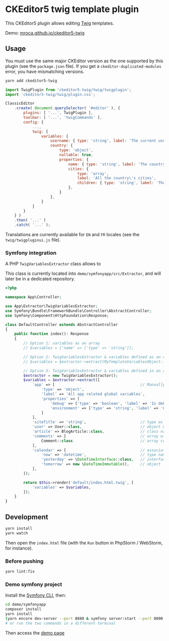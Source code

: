 # CKEditor5 twig template plugin

This CKEditor5 plugin allows editing [Twig](https://twig.symfony.com/) templates.

Demo: [mroca.github.io/ckeditor5-twig](https://mroca.github.io/ckeditor5-twig/)

## Usage

You must use the same major CKEditor version as the one supported by this plugin (see the `package.json` file).
If you get a `ckeditor-duplicated-modules` error, you have mismatching versions.

```bash
yarn add ckeditor5-twig
```

```javascript
import TwigPlugin from 'ckeditor5-twig/twig/twigplugin';
import 'ckeditor5-twig/twig/plugin.css';

ClassicEditor
    .create( document.querySelector( '#editor' ), {
        plugins: [ '...', TwigPlugin ],
        toolbar: [ '...', 'twigCommands' ],
        config: {
            ...,
            twig: {
                variables: {
                    username: { type: 'string', label: 'The current user\'s username' },
                    country: {
                        type: 'object',
                        nullable: true,
                        properties: {
                            name: { type: 'string', label: 'The country name' },
                            cities: {
                                type: 'array',
                                label: 'All the country\'s cities',
                                children: { type: 'string', label: 'The city name' }
                            },
                        }
                    },
                }
            }
        }
    } )
    .then( '...' )
    .catch( '...' );
```

Translations are currently available for `EN` and `FR` locales (see the `twig/twigpluginui.js` file).

### Symfony integration

A PHP `TwigVariablesExtractor` class allows to

This class is currently located into `demo/symfonyapp/src/Extractor`, and will later be in a dedicated repository.

```php
<?php

namespace App\Controller;

use App\Extractor\TwigVariablesExtractor;
use Symfony\Bundle\FrameworkBundle\Controller\AbstractController;
use Symfony\Component\HttpFoundation\Response;

class DefaultController extends AbstractController
{
    public function index(): Response
    {
        // Option 1: variables as an array
        // $variables = ['name' => ['type' => 'string']];

        // Option 2: TwigVariablesExtractor & variables defined as an object's properties
        // $variables = $extractor->extract(MyTemplateVariablesObject::class);

        // Option 3: TwigVariablesExtractor & variables defined in an array
        $extractor = new TwigVariablesExtractor();
        $variables = $extractor->extract([
            'app' => [                                      // Manually defined config
                'type' => 'object',
                'label' => 'All app related global variables',
                'properties' => [
                    'debug' => ['type' => 'boolean', 'label' => 'Is debug enabled?'],
                    'environment' => ['type' => 'string', 'label' => 'Current app env: dev or prod'],
                ]
            ],
            'siteTitle' => 'string',                        // type as string
            'user' => User::class,                          // object & children
            'article' => BlogArticle::class,                // class name
            'comments' => [                                 // array with ONE item type
                Comment::class                              // array content type
            ],
            'calendar' => [                                 // associative array as object
                'now' => 'datetime',                        // type name
                'yesterday' => \DateTimeInterface::class,   // interface name
                'tomorrow' => new \DateTimeImmutable(),     // object
            ],
        ]);

        return $this->render('default/index.html.twig', [
            'variables' => $variables,
        ]);
    }
}
```

## Development

```bash
yarn install
yarn watch
```

Then open the `index.html` file (with the `Run` button in PhpStorm / WebStorm, for instance).

### Before pushing

```bash
yarn lint:fix
```

### Demo symfony project

Install the [Symfony CLI](https://symfony.com/download), then:
```bash
cd demo/symfonyapp
composer install
yarn install
(yarn encore dev-server --port 8880 & symfony server:start --port 8000 --no-tls)
# or run the two commands in a different terminal
```

Then access the [demo page](http://127.0.0.1:8000)
